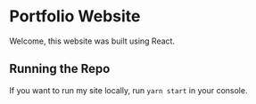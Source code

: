 # Portfolio Website

Welcome, this website was built using React.

## Running the Repo

If you want to run my site locally, run `yarn start` in your console.
